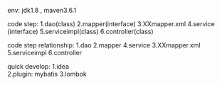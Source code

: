 env: jdk1.8 , maven3.6.1 

code step:
1.dao(class)
2.mapper(interface)
3.XXmapper.xml
4.service (interface)
5.serviceimpl(class)
6.controller(class)



code step relationship: 
                    1.dao
2.mapper                             4.service
3.XXmapper.xml
                 5.serviceimpl
                 6.controller



quick develop:
1.idea     
2.plugin: mybatis 
3.lombok
